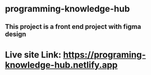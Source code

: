 # programming-knowledge-hub
## This project is a front end project with figma design

# Live site Link: https://programing-knowledge-hub.netlify.app

